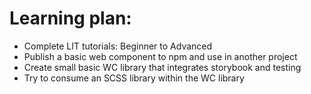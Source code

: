 # Learning plan:

- Complete LIT tutorials: Beginner to Advanced
- Publish a basic web component to npm and use in another project
- Create small basic WC library that integrates storybook and testing
- Try to consume an SCSS library within the WC library